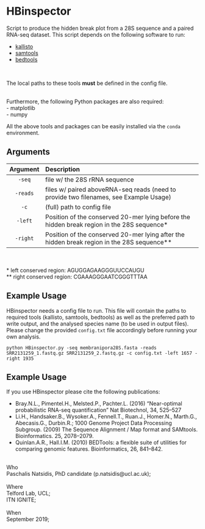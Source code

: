 # HBinspector
Script to produce the hidden break plot from a 28S sequence and a paired RNA-seq dataset. This script depends on the following software to run:
- [kallisto](https://pachterlab.github.io/kallisto/download) 
- [samtools](http://www.htslib.org/download/) 
- [bedtools](https://bedtools.readthedocs.io/en/latest/content/installation.html) 
<br>

The local paths to these tools **must** be defined in the config file.

<br>
Furthermore, the following Python packages are also required: <br>
- matplotlib <br>
- numpy 
 <br> 

 All the above tools and packages can be easily installed via the ```conda``` environment.
 

## Arguments
Argument    |  Description             
:-------------:|:-----------------------
`-seq` | file w/ the 28S rRNA sequence
`-reads` | files w/ paired aboveRNA-seq reads (need to provide two filenames, see Example Usage)
`-c` | (full) path to config file
`-left` | Position of the conserved 20-mer lying before the hidden break region in the 28S sequence*
`-right` | Position of the conserved 20-mer lying after the hidden break region in the 28S sequence**

<br>   
<br>
* left conserved region: AGUGGAGAAGGGUUCCAUGU <br>
** right conserved region: CGAAAGGGAATCGGGTTTAA
 
## Example Usage

HBinspector needs a config file to run. This file will contain the paths to required tools (kallisto, samtools, bedtools) as well as the preferred path to write output, and the analysed species name (to be used in output files).
<br>
Please change the provided `config.txt` file accordingly before running your own analysis.

```
python HBinspector.py -seq membranipora28S.fasta -reads SRR2131259_1.fastq.gz SRR2131259_2.fastq.gz -c config.txt -left 1657 -right 1935
```

## Example Usage

If you use HBinspector please cite the following publications:

- Bray.N.L., Pimentel.H., Melsted.P., Pachter.L. (2016) “Near-optimal probabilistic RNA-seq quantification” Nat Biotechnol, 34, 525–527
- Li.H., Handsaker.B., Wysoker.A., Fennell.T., Ruan.J., Homer.N., Marth.G., Abecasis.G., Durbin.R.; 1000 Genome Project Data Processing Subgroup. (2009) The Sequence Alignment / Map format and SAMtools. Bioinformatics. 25, 2078–2079.
- Quinlan.A.R., Hall.I.M. (2010) BEDTools: a flexible suite of utilities for comparing genomic features. Bioinformatics, 26, 841–842. 

 
<br>
Who<br> 
 Paschalis Natsidis, PhD candidate (p.natsidis@ucl.ac.uk); <br>
<br>
Where<br>
 Telford Lab, UCL;<br>
 ITN IGNITE; 
<br>
<br>
When<br> 
 September 2019; 
